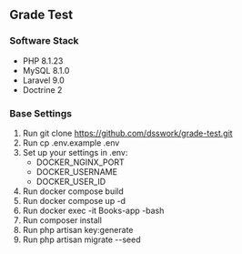 ## Grade Test

### Software Stack
- PHP 8.1.23
- MySQL 8.1.0
- Laravel 9.0
- Doctrine 2

### Base Settings
1. Run git clone https://github.com/dsswork/grade-test.git
2. Run cp .env.example .env
3. Set up your settings in .env:
   - DOCKER_NGINX_PORT
   - DOCKER_USERNAME
   - DOCKER_USER_ID
4. Run docker compose build
5. Run docker compose up -d
6. Run docker exec -it Books-app -bash
7. Run composer install
8. Run php artisan key:generate
9. Run php artisan migrate --seed

